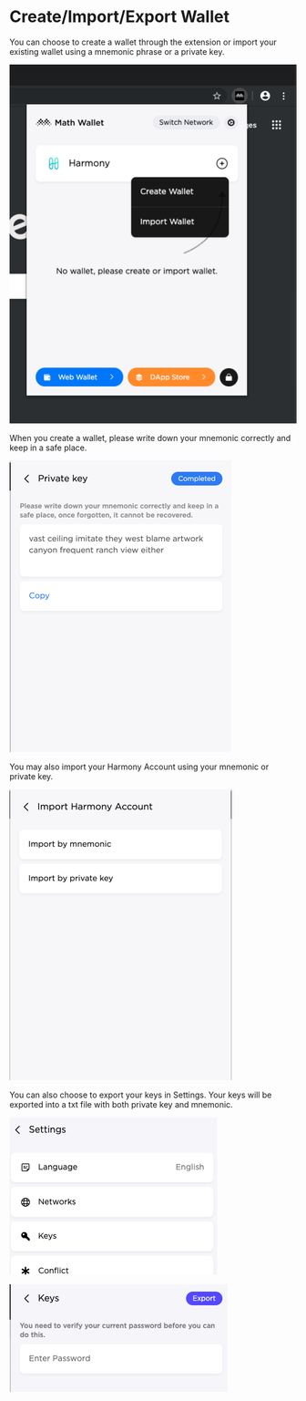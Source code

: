 # Create/Import/Export Wallet

You can choose to create a wallet through the extension or import your existing wallet using a mnemonic phrase or a private key.

![](../../../../.gitbook/assets/image-10.png)

When you create a wallet, please write down your mnemonic correctly and keep in a safe place. 

![](../../../../.gitbook/assets/image-23.png)

You may also import your Harmony Account using your mnemonic or private key.

![](../../../../.gitbook/assets/image-26.png)

You can also choose to export your keys in Settings. Your keys will be exported into a txt file with both private key and mnemonic.

![](../../../../.gitbook/assets/image%20%284%29.png)

![](../../../../.gitbook/assets/image%20%2855%29.png)

